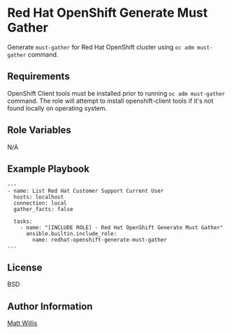 Red Hat OpenShift Generate Must Gather
=========

Generate `must-gather` for Red Hat OpenShift cluster using `oc adm must-gather` command.

Requirements
------------

OpenShift Client tools must be installed prior to running `oc adm must-gather` command. The role will attempt to install openshift-client tools if it's not found locally on operating system.

Role Variables
--------------

N/A

Example Playbook
----------------

    ---
    - name: List Red Hat Customer Support Current User
      hosts: localhost
      connection: local
      gather_facts: false

      tasks:
        - name: "[INCLUDE ROLE] - Red Hat OpenShift Generate Must Gather"
          ansible.builtin.include_role:
            name: redhat-openshift-generate-must-gather
    ...

License
-------

BSD

Author Information
------------------

[Matt Willis](https://github.com/matthew-willis-redhat)
